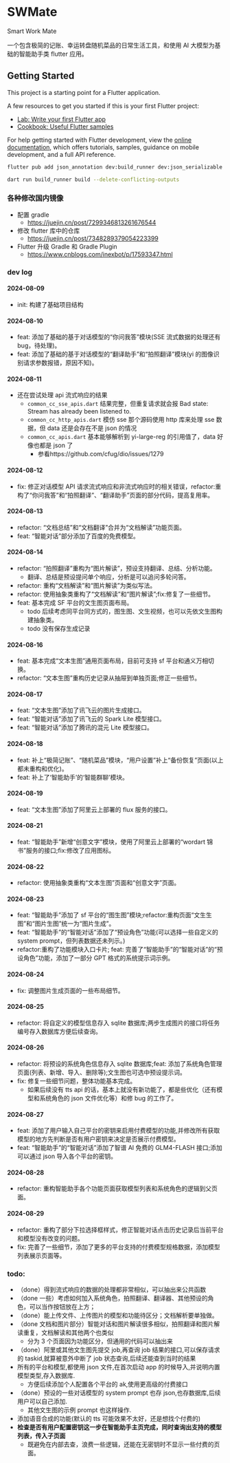 # SWMate

Smart Work Mate

一个包含极简的记账、幸运转盘随机菜品的日常生活工具，和使用 AI 大模型为基础的智能助手类 flutter 应用。

## Getting Started

This project is a starting point for a Flutter application.

A few resources to get you started if this is your first Flutter project:

- [Lab: Write your first Flutter app](https://docs.flutter.dev/get-started/codelab)
- [Cookbook: Useful Flutter samples](https://docs.flutter.dev/cookbook)

For help getting started with Flutter development, view the
[online documentation](https://docs.flutter.dev/), which offers tutorials,
samples, guidance on mobile development, and a full API reference.

```sh
flutter pub add json_annotation dev:build_runner dev:json_serializable

dart run build_runner build --delete-conflicting-outputs
```

### 各种修改国内镜像

- 配置 gradle
  - https://juejin.cn/post/7299346813261676544
- 修改 flutter 库中的仓库
  - https://juejin.cn/post/7348289379054223399
- Flutter 升级 Gradle 和 Gradle Plugin
  - https://www.cnblogs.com/inexbot/p/17593347.html

### dev log

#### 2024-08-09

- init: 构建了基础项目结构

#### 2024-08-10

- feat: 添加了基础的基于对话模型的“你问我答”模块(SSE 流式数据的处理还有 bug，待处理)。
- feat: 添加了基础的基于对话模型的“翻译助手”和“拍照翻译”模块(yi 的图像识别请求参数报错，原因不知)。

#### 2024-08-11

- 还在尝试处理 api 流式响应的结果
  - `common_cc_sse_apis.dart` 结果完整，但重复请求就会报 Bad state: Stream has already been listened to.
  - `common_cc_http_apis.dart` 模仿 sse 那个源码使用 http 库来处理 sse 数据，但 data 还是会存在不是 json 的情况
  - `common_cc_apis.dart` 基本能够解析到 yi-large-reg 的引用值了，data 好像也都是 json 了
    - 参看https://github.com/cfug/dio/issues/1279

#### 2024-08-12

- fix: 修正对话模型 API 请求流式响应和非流式响应时的相关错误，refactor:重构了“你问我答”和“拍照翻译”、“翻译助手”页面的部分代码，提高复用率。

#### 2024-08-13

- refactor: “文档总结”和“文档翻译”合并为“文档解读”功能页面。
- feat: “智能对话”部分添加了百度的免费模型。

#### 2024-08-14

- refactor: “拍照翻译”重构为“图片解读”，预设支持翻译、总结、分析功能。
  - 翻译、总结是预设提问单个响应，分析是可以追问多轮问答。
- refactor: 重构“文档解读”和“图片解读”为类似写法。
- refactor: 使用抽象类重构了“文档解读”和“图片解读”;fix:修复了一些细节。
- feat: 基本完成 SF 平台的文生图页面布局。
  - todo 后续考虑同平台同方式的，图生图、文生视频，也可以先依文生图构建抽象类。
  - todo 没有保存生成记录

#### 2024-08-16

- feat: 基本完成“文本生图”通用页面布局，目前可支持 sf 平台和通义万相切换。
- refactor: “文本生图”重构历史记录从抽屉到单独页面;修正一些细节。

#### 2024-08-17

- feat: “文本生图”添加了讯飞云的图片生成接口。
- feat: “智能对话”添加了讯飞云的 Spark Lite 模型接口。
- feat: “智能对话”添加了腾讯的混元 Lite 模型接口。

#### 2024-08-18

- feat: 补上“极简记账”、“随机菜品”模块，“用户设置”补上“备份恢复”页面(以上都未重构和优化)。
- feat: 补上了‘智能助手’的‘智能群聊’模块。

#### 2024-08-19

- feat: “文本生图”添加了阿里云上部署的 flux 服务的接口。

#### 2024-08-21

- feat: “智能助手”新增“创意文字”模块，使用了阿里云上部署的“wordart 锦书”服务的接口;fix:修改了应用图标。

#### 2024-08-22

- refactor: 使用抽象类重构“文本生图”页面和“创意文字”页面。

#### 2024-08-23

- feat: “智能助手”添加了 sf 平台的“图生图”模块;refactor:重构页面“文生生图”和“图片生图”统一为“图片生成”。
- feat: “智能助手”的“智能对话”添加了“预设角色”功能(可以选择一些自定义的 system prompt，但列表数据还未列示。)
- refactor:重构了功能模块入口卡片; feat: 完善了“智能助手”的“智能对话”的“预设角色”功能，添加了一部分 GPT 格式的系统提示词示例。

#### 2024-08-24

- fix: 调整图片生成页面的一些布局细节。

#### 2024-08-25

- refactor: 将自定义的模型信息存入 sqlite 数据库;两步生成图片的接口将任务编号存入数据库方便后续查询。

#### 2024-08-26

- refactor: 将预设的系统角色信息存入 sqlite 数据库;feat: 添加了系统角色管理页面(列表、新增、导入、删除等);文生图也可选中预设提示词。
- fix: 修复一些细节问题，整体功能基本完成。
  - 如果后续没有 tts api 的话，基本上就没有新功能了，都是些优化（还有模型和系统角色的 json 文件优化等）和修 bug 的工作了。

#### 2024-08-27

- feat: 添加了用户输入自己平台的密钥来启用付费模型的功能,并修改所有获取模型的地方先判断是否有用户密钥来决定是否展示付费模型。
- feat: “智能助手”的“智能对话”添加了智谱 AI 免费的 GLM4-FLASH 接口;添加可以通过 json 导入各个平台的密钥。

#### 2024-08-28

- refactor: 重构智能助手各个功能页面获取模型列表和系统角色的逻辑到父页面。

#### 2024-08-29

- refactor: 重构了部分下拉选择框样式，修正智能对话点击历史记录后当前平台和模型没有改变的问题。
- fix: 完善了一些细节，添加了更多的平台支持的付费模型规格数据，添加模型列表展示页面等。

### todo:

- （done）得到流式响应的数据的处理都非常相似，可以抽出来公共函数
- （done 一些）考虑如何加入系统角色，拍照翻译、翻译器、其他预设的角色，可以当作按钮放在上方；
- （done）能上传文件、上传图片的模型和功能待区分；文档解析要单独做。
- （done 文档和图片部分）智能对话和图片解读很多相似，拍照翻译和图片解读重复，文档解读和其他两个也类似
  - 分为 3 个页面因为功能区分，但通用的代码可以抽出来
- （done）阿里或其他文生图先提交 job,再查询 job 结果的接口,可以保存请求的 taskid,就算被意外中断了 job 状态查询,后续还能查到当时的结果
- 所有的平台和模型,都使用 json 文件,在首次启动 app 的时候导入,并说明内置模型类型,存入数据库.
  - 方便后续添加个人配置各个平台的 ak,使用更高级的付费接口
- （done）预设的一些对话模型的 system prompt 也存 json,也存数据库,后续用户可以自己添加.
  - 其他文生图的示例 prompt 也这样操作.
- 添加语音合成的功能(默认的 tts 可能效果不太好，还是想找个付费的)
- **检查是否有用户配置密钥这一步在智能助手主页完成，同时查询出支持的模型列表，传入子页面**
  - 既避免在内部去查，浪费一些逻辑，还能在无密钥时不显示一些付费的页面。
